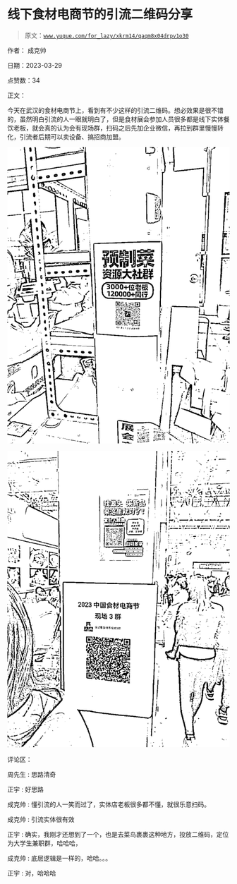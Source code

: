 # 线下食材电商节的引流二维码分享

> 原文：[`www.yuque.com/for_lazy/xkrm14/qaqm8x04drpv1o30`](https://www.yuque.com/for_lazy/xkrm14/qaqm8x04drpv1o30)

作者： 成克帅

日期：2023-03-29

点赞数：34

正文：

今天在武汉的食材电商节上，看到有不少这样的引流二维码。想必效果是很不错的，虽然明白引流的人一眼就明白了，但是食材展会参加人员很多都是线下实体餐饮老板，就会真的认为会有现场群，扫码之后先加企业微信，再拉到群里慢慢转化，引流者后期可以卖设备、搞招商加盟。

![](img/2f39e4a401386236cafa103ad006fea0.png)

![](img/6b5d64085b5fbdfe639045fee50d3385.png)

评论区：

周先生 : 思路清奇

正宇 : 好思路

成克帅 : 懂引流的人一笑而过了，实体店老板很多都不懂，就很乐意扫码。

成克帅 : 引流实体很有效

正宇 : 确实，我刚才还想到了一个，也是去菜鸟裹裹这种地方，投放二维码，定位为大学生兼职群，哈哈哈，

成克帅 : 底层逻辑是一样的，哈哈。。。

正宇 : 对，哈哈哈



